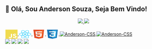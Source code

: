 ## 👋 Olá, Sou Anderson Souza, Seja Bem Vindo!

<div align="center">
  <a href="https://github.com/andersonjmc">
  <img height="160em" src="https://github-readme-stats.vercel.app/api?username=andersonjmc&show_icons=true&theme=blue-green&include_all_commits=true&count_private=true"/>
  <img height="160em" src="https://github-readme-stats.vercel.app/api/top-langs/?username=andersonjmc&layout=compact&langs_count=7&theme=blue-green"/>
</div>

 <div style="display: inline_block"><br>
  <img align="center" alt="Anderson-Js" height="30" width="40" src="https://raw.githubusercontent.com/devicons/devicon/master/icons/javascript/javascript-plain.svg">
  <img align="center" alt="Anderson-React" height="30" width="40" src="https://raw.githubusercontent.com/devicons/devicon/master/icons/react/react-original.svg">
  <img align="center" alt="Anderson-HTML" height="30" width="40" src="https://raw.githubusercontent.com/devicons/devicon/master/icons/html5/html5-original.svg">
  <img align="center" alt="Anderson-CSS" height="30" width="40" src="https://raw.githubusercontent.com/devicons/devicon/master/icons/css3/css3-original.svg">
  <img align="center" alt="Anderson-CSS" height="60" width="70" src="https://cdn.jsdelivr.net/gh/devicons/devicon/icons/mysql/mysql-original-wordmark.svg" />   
  <img align="center" alt="Anderson-CSS" height="80" width="90" src="https://cdn.jsdelivr.net/gh/devicons/devicon/icons/nodejs/nodejs-original-wordmark.svg" />          
</div>         

  <div> 
 <a href ="https://discord.gg/P3EA2TCt" target="_blank"><img src="https://img.shields.io/badge/Discord-7289DA?style=for-the-badge&logo=discord&logoColor=white" target="_blank"></a> 
  <a href = "Anderson: anderson.b13k2@gmail.com"><img src="https://img.shields.io/badge/Gmail-D14836?style=for-the-badge&logo=gmail&logoColor=white" target="_blank"></a>
  <a href ="https://www.linkedin.com/in/francisco-anderson-de-souza/" target="_blank"><img src="https://img.shields.io/badge/-LinkedIn-%230077B5?style=for-the-badge&logo=linkedin&logoColor=white" target="_blank"></a> 
  <a href ="https://www.facebook.com/profile.php?id=100001633992870" target="_blank"><img src = "https://img.shields.io/badge/Facebook-1877F2?style=for-the-badge&logo=facebook&logoColor=white" target="_blank"></a> 
</div>
